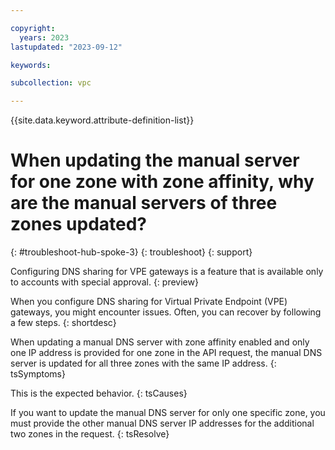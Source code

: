 ```yaml
---

copyright:
  years: 2023
lastupdated: "2023-09-12"

keywords:

subcollection: vpc

---
```


{{site.data.keyword.attribute-definition-list}}

# When updating the manual server for one zone with zone affinity, why are the manual servers of three zones updated?
{: #troubleshoot-hub-spoke-3}
{: troubleshoot}
{: support}

Configuring DNS sharing for VPE gateways is a feature that is available only to accounts with special approval.
{: preview}

When you configure DNS sharing for Virtual Private Endpoint (VPE) gateways, you might encounter issues. Often, you can recover by following a few steps.
{: shortdesc}

When updating a manual DNS server with zone affinity enabled and only one IP address is provided for one zone in the API request, the manual DNS server is updated for all three zones with the same IP address.
{: tsSymptoms}

This is the expected behavior.
{: tsCauses}

If you want to update the manual DNS server for only one specific zone, you must provide the other manual DNS server IP addresses for the additional two zones in the request.
{: tsResolve}
